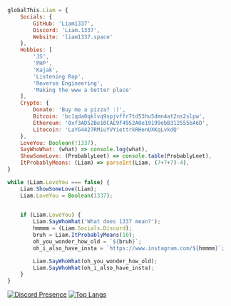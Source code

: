 ```js
globalThis.Liam = {
    Socials: {
        GitHub: 'Liam1337',
        Discord: 'Liam.1337',
        Website: 'liam1337.space'
    },
    Hobbies: [
        'JS',
        'PHP',
        'Kajak',
        'Listening Rap',
        'Reverse Engineering',
        'Making the www a better place'
    ],
    Crypto: {
        Donate: 'Buy me a pizza? :)',
        Bitcoin: 'bc1qda0qklvq9spjvffr7td53hu5dmn4at2ns2slpw',
        Ethereum: '0xf3AD52Be10CAE9f4952A0e19199ebB312555bA6D',
        Litecoin: 'LaYG4427RMiuYVYiettrkRHenUXKqLvkdQ'
    },
    LoveYou: Boolean(!1337),
    SayWhoWhat: (what) => console.log(what),
    ShowSomeLove: (ProbablyLeet) => console.table(ProbablyLeet),
    ItProbablyMeans: (Liam) => parseInt(Liam, (7+7+7)-4),
}

while (Liam.LoveYou === false) {
    Liam.ShowSomeLove(Liam);
    Liam.LoveYou = Boolean(1337);
    

    if (Liam.LoveYou) {
        Liam.SayWhoWhat('What does 1337 mean?');
        hmmmm = (Liam.Socials.Discord);
        bruh = Liam.ItProbablyMeans(10);
        oh_you_wonder_how_old = `${bruh}`;
        oh_i_also_have_insta = `https://www.instagram.com/${hmmmm}`;

        Liam.SayWhoWhat(oh_you_wonder_how_old);
        Liam.SayWhoWhat(oh_i_also_have_insta);
    }
}
```
[![Discord Presence](https://lanyard.cnrad.dev/api/1096035155761709136)](https://discord.com/users/1096035155761709136)
[![Top Langs](https://github-readme-stats.vercel.app/api/top-langs/?username=Liam1337&layout=compact&theme=dark&count_private=true)](https://liam1337.space)
